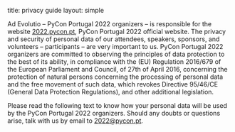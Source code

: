 title: privacy guide
layout: simple

Ad Evolutio – PyCon Portugal 2022 organizers – is responsible for the website [2022.pycon.pt](https://2022.pycon.pt/), PyCon Portugal 2022 official website. The privacy and security of personal data of our attendees, speakers, sponsors, and volunteers – participants – are very important to us. PyCon Portugal 2022 organizers are committed to observing the principles of data protection to the best of its ability, in compliance with the (EU) Regulation 2016/679 of the European Parliament and Council, of 27th of April 2016, concerning the protection of natural persons concerning the processing of personal data and the free movement of such data, which revokes Directive 95/46/CE (General Data Protection Regulations), and other additional legislation. 

Please read the following text to know how your personal data will be used by the PyCon Portugal 2022 organizers. Should any doubts or questions arise, talk with us by email to [2022@pycon.pt](2022:conduct@pycon.pt). 
